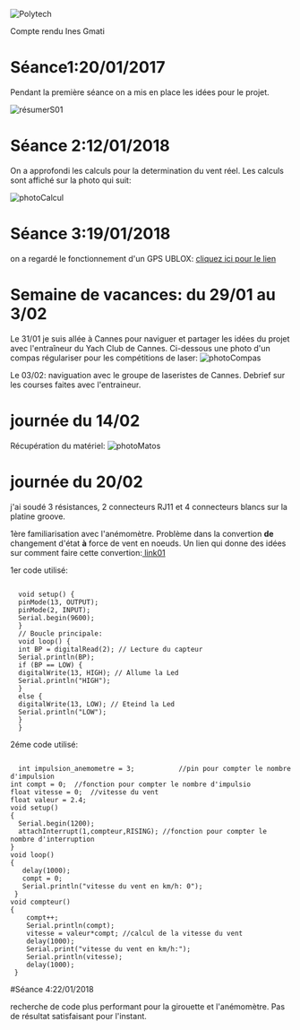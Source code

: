 ![Polytech](http://www.polytechnice.fr/jahia/jsp/jahia/templates/inc/img/polytech_nice-sophia.png)

Compte rendu Ines Gmati

# Séance1:20/01/2017

Pendant la première séance on a mis en place les idées pour le projet.

![résumerS01](https://s20.postimg.org/kk2h9azst/S01bis.png)


# Séance 2:12/01/2018
On a approfondi les calculs pour la determination du vent réel.
Les calculs sont affiché sur la photo qui suit:

![photoCalcul](https://s20.postimg.org/5mpeuruod/calcul_VR.jpg)

# Séance 3:19/01/2018

on a regardé le fonctionnement d'un GPS UBLOX: [cliquez ici pour le lien](https://playground.arduino.cc/UBlox/GPS)

# Semaine de vacances: du 29/01 au 3/02

Le 31/01 je suis allée à Cannes pour naviguer et partager les idées du projet avec l'entraîneur du Yach Club de Cannes.
Ci-dessous une photo d'un compas régulariser pour les compétitions de laser:
![photoCompas](https://s20.postimg.org/bdept6eot/compas.jpg)

Le 03/02: naviguation avec le groupe de laseristes de Cannes. Debrief sur les courses faites avec l'entraineur.

# journée du 14/02

Récupération du matériel:
![ photoMatos](https://s20.postimg.org/h3fv0xr0t/photo_Matos.jpg)

# journée du 20/02
j'ai soudé 3 résistances, 2 connecteurs RJ11 et 4 connecteurs blancs sur la platine groove.

1ère familiarisation avec l'anémomètre.
Problème dans la convertion **de** changement d'état **à** force de vent en noeuds. 
Un lien qui donne des idées sur comment faire cette convertion:[ link01](https://forum.arduino.cc/index.php?topic=92398.0)

1er code utilisé:
<pre><code>
  void setup() { 
  pinMode(13, OUTPUT); 
  pinMode(2, INPUT); 
  Serial.begin(9600);
  }
  // Boucle principale:
  void loop() { 
  int BP = digitalRead(2); // Lecture du capteur 
  Serial.println(BP);
  if (BP == LOW) {
  digitalWrite(13, HIGH); // Allume la Led
  Serial.println("HIGH");
  }
  else {
  digitalWrite(13, LOW); // Eteind la Led
  Serial.println("LOW");
  } 
  }
</pre></code>  

2éme code utilisé:
<pre><code>
  int impulsion_anemometre = 3;           //pin pour compter le nombre d'impulsion 
int compt = 0;  //fonction pour compter le nombre d'impulsio
float vitesse = 0;  //vitesse du vent
float valeur = 2.4;
void setup()
{
  Serial.begin(1200);
  attachInterrupt(1,compteur,RISING); //fonction pour compter le nombre d'interruption
}
void loop()
{
   delay(1000);
   compt = 0;
   Serial.println("vitesse du vent en km/h: 0");
 }
void compteur()
{
    compt++;
    Serial.println(compt);
    vitesse = valeur*compt; //calcul de la vitesse du vent
    delay(1000);
    Serial.print("vitesse du vent en km/h:");
    Serial.println(vitesse);
    delay(1000);
 }
</pre></code>

#Séance 4:22/01/2018

recherche de code plus performant pour la girouette et l'anémomètre. Pas de résultat satisfaisant pour l'instant.







